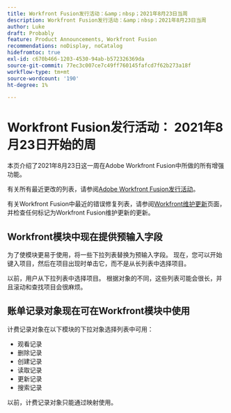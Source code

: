 ```yaml
---
title: Workfront Fusion发行活动：&amp；nbsp；2021年8月23日当周
description: Workfront Fusion发行活动：&amp；nbsp；2021年8月23日当周
author: Luke
draft: Probably
feature: Product Announcements, Workfront Fusion
recommendations: noDisplay, noCatalog
hidefromtoc: true
exl-id: c670b466-1203-4530-94ab-b572326369da
source-git-commit: 77ec3c007ce7c49ff760145fafcd7f62b273a18f
workflow-type: tm+mt
source-wordcount: '190'
ht-degree: 1%

---
```


# Workfront Fusion发行活动： 2021年8月23日开始的周

本页介绍了2021年8月23日这一周在Adobe Workfront Fusion中所做的所有增强功能。

有关所有最近更改的列表，请参阅[Adobe Workfront Fusion发行活动](/help/workfront-fusion/fusion-product-releases/fusion-release-activity.md)。

有关Workfront Fusion中最近的错误修复列表，请参阅[Workfront维护更新](https://experienceleague.adobe.com/docs/workfront-known-issues/releases/current-updates.html?lang=zh-Hans)页面，并检查任何标记为Workfront Fusion维护更新的更新。

## Workfront模块中现在提供预输入字段

为了使模块更易于使用，将一些下拉列表替换为预输入字段。 现在，您可以开始键入项目，然后在项目出现时单击它，而不是从长列表中选择项目。

以前，用户从下拉列表中选择项目。 根据对象的不同，这些列表可能会很长，并且滚动和查找项目会很麻烦。

## 账单记录对象现在可在Workfront模块中使用

计费记录对象在以下模块的下拉对象选择列表中可用：

* 观看记录
* 删除记录
* 创建记录
* 读取记录
* 更新记录
* 搜索记录

以前，计费记录对象只能通过映射使用。

